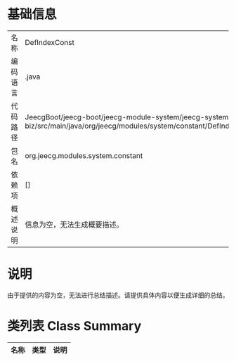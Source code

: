 # 基础信息

|      |      |
|------|------|
| 名称 | DefIndexConst |
| 编码语言 | .java |
| 代码路径 | JeecgBoot/jeecg-boot/jeecg-module-system/jeecg-system-biz/src/main/java/org/jeecg/modules/system/constant/DefIndexConst.java |
| 包名 | org.jeecg.modules.system.constant |
| 依赖项 | [] |
| 概述说明 | 信息为空，无法生成概要描述。 |

# 说明

由于提供的内容为空，无法进行总结描述。请提供具体内容以便生成详细的总结。

# 类列表 Class Summary

| 名称   | 类型  | 说明 |
|-------|------|-------------|




